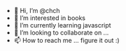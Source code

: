 - 👋 Hi, I’m @chch
- 👀 I’m interested in books
- 🌱 I’m currently learning javascript
- 💞️ I’m looking to collaborate on ...
- 📫 How to reach me ... figure it out :)

<!---
chdang11/chdang11 is a ✨ special ✨ repository because its `README.md` (this file) appears on your GitHub profile.
You can click the Preview link to take a look at your changes.
--->
